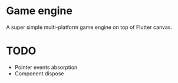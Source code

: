 # Game engine

A super simple multi-platform game engine on top of Flutter canvas.

# TODO

+ Pointer events absorption
+ Component dispose